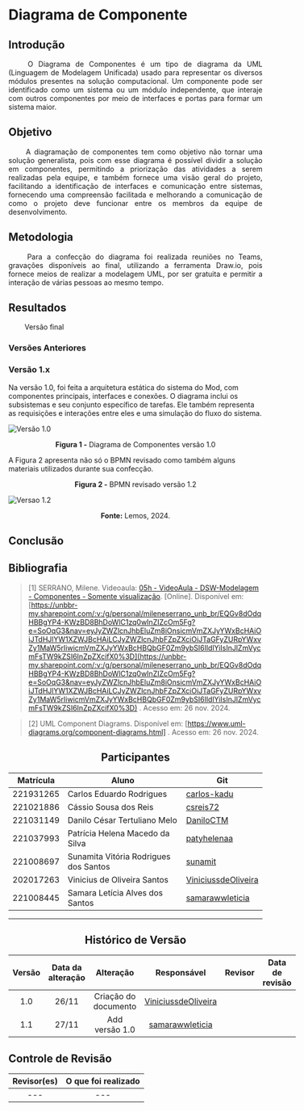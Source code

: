 # Diagrama de Componente

## Introdução 
<!--  
- **Apresente o tema do projeto ou estudo;**
- **Busque trazer referências no decorrer do texto;**
- Destaque a relevância do diagrama ou abordagem para a área de aplicação.
- Mencione brevemente os principais aspectos que serão abordados no documento.
-->

<div align="justify">&emsp;&emsp;
O Diagrama de Componentes é um tipo de diagrama da UML (Linguagem de Modelagem Unificada) usado para representar os diversos módulos presentes na solução computacional. Um componente pode ser identificado como um sistema ou um módulo independente, que interaje com outros componentes por meio de interfaces e portas para formar um sistema maior.
</div>

## Objetivo
<!--  
- **Declare o que se pretende alcançar com o diagrama em projetos no geral; Busque referenciar!**
- **Declare o que se pretende alcançar com o diagrama para equipe neste contexto;**
- **Destaque os resultados esperados, como soluções para problemas, melhorias no entendimento ou suporte à tomada de decisões.**
-->

<div align="justify">&emsp;&emsp;
A diagramação de componentes tem como objetivo não tornar uma solução generalista, pois com esse diagrama é possível dividir a solução em componentes, permitindo a priorização das atividades a serem realizadas pela equipe, e também fornece uma visão geral do projeto, facilitando a identificação de interfaces e comunicação entre sistemas, fornecendo uma compreensão facilitada e melhorando a comunicação de como o projeto deve funcionar entre os membros da equipe de desenvolvimento.
</div>

## Metodologia
<!--  
- **Explique o processo utilizado para desenvolver o trabalho. COMO foi feito?**
- **Descreva as ferramentas, técnicas ou referências utilizadas na construção do diagrama ou solução. Se houver alguma ferramenta específica determinada pela professora, a sugestão é usá-la sendo em qualquer etapa do processo. Podem começar com uma ferramenta que já são familiarizados e depois explorar outras ferramentas.**
- Se desejarem, podem citar os desafios encontrados seguindo a metodologia, propostas de melhoria, etc.
-->

<div align="justify">&emsp;&emsp;
Para a confecção do diagrama foi realizada reuniões no Teams, gravações disponíveis ao final, utilizando a ferramenta Draw.io, pois fornece meios de realizar a modelagem UML, por ser gratuita e permitir a interação de várias pessoas ao mesmo tempo.
</div>

## Resultados
<!--  
- **Apresente o produto final, como o diagrama ou solução desenvolvida.** 
- **Desenvolva ao menos um parágrafo referenciando a figura**
- **Adicione "Figura 1 - Título da Figura/Quadro/Tabela" acima e "Fonte: " abaixo dela**
- Destaque os pontos principais ou insights obtidos durante o processo.
- **APRESENTE AS VERSÕES DO DIAGRAMA!! Podem usar o formato abaixo para poluir menos a página**
-->

<div align="justify">&emsp;&emsp;
Versão final
</div>

### Versões Anteriores

### Versão 1.x

Na versão 1.0, foi feita a arquitetura estática do sistema do Mod, com componentes principais, interfaces e conexões. O diagrama inclui os subsistemas e seu conjunto específico de tarefas. Ele também representa as requisições e interações entre eles e uma simulação do fluxo do sistema.

![Versão 1.0](../assets/componentes1.0.png)
<center><b>Figura 1 -</b> Diagrama de Componentes versão 1.0</center>

<!-- Aqui documente as mudanças de uma versão para a outra -->
A Figura 2 apresenta não só o BPMN revisado como também alguns materiais utilizados durante sua confecção.

<center><b>Figura 2 -</b> BPMN revisado versão 1.2</center>

![Versao 1.2](../assets/BPMN/bpmn2.png)

<center><b>Fonte:</b> Lemos, 2024.</center>


## Conclusão
<!--  
-   **Resuma os pontos principais do trabalho.**
-   **Avalie se os objetivos foram alcançados e o impacto do trabalho.**
-   **Apresente perspectivas para melhorias ou trabalhos futuros.**
-->
## Bibliografia 

<!-- - **Altere!**-->

> [1] SERRANO, Milene. Videoaula: [05h - VideoAula - DSW-Modelagem - Componentes - Somente visualização](https://unbbr-my.sharepoint.com/:v:/g/personal/mileneserrano_unb_br/EQGv8dOdqHBBgYP4-KWzBD8BhDoWlC1zq0wInZIZcOm5Fg?e=SoOqG3&nav=eyJyZWZlcnJhbEluZm8iOnsicmVmZXJyYWxBcHAiOiJTdHJlYW1XZWJBcHAiLCJyZWZlcnJhbFZpZXciOiJTaGFyZURpYWxvZy1MaW5rIiwicmVmZXJyYWxBcHBQbGF0Zm9ybSI6IldlYiIsInJlZmVycmFsTW9kZSI6InZpZXcifX0%3D). [Online]. Disponível em: [https://unbbr-my.sharepoint.com/:v:/g/personal/mileneserrano_unb_br/EQGv8dOdqHBBgYP4-KWzBD8BhDoWlC1zq0wInZIZcOm5Fg?e=SoOqG3&nav=eyJyZWZlcnJhbEluZm8iOnsicmVmZXJyYWxBcHAiOiJTdHJlYW1XZWJBcHAiLCJyZWZlcnJhbFZpZXciOiJTaGFyZURpYWxvZy1MaW5rIiwicmVmZXJyYWxBcHBQbGF0Zm9ybSI6IldlYiIsInJlZmVycmFsTW9kZSI6InZpZXcifX0%3D](https://unbbr-my.sharepoint.com/:v:/g/personal/mileneserrano_unb_br/EQGv8dOdqHBBgYP4-KWzBD8BhDoWlC1zq0wInZIZcOm5Fg?e=SoOqG3&nav=eyJyZWZlcnJhbEluZm8iOnsicmVmZXJyYWxBcHAiOiJTdHJlYW1XZWJBcHAiLCJyZWZlcnJhbFZpZXciOiJTaGFyZURpYWxvZy1MaW5rIiwicmVmZXJyYWxBcHBQbGF0Zm9ybSI6IldlYiIsInJlZmVycmFsTW9kZSI6InZpZXcifX0%3D) . Acesso em: 26 nov. 2024.

> [2] UML Component Diagrams. Disponível em: [https://www.uml-diagrams.org/component-diagrams.html] . Acesso em: 26 nov. 2024.


<center>

## Participantes

</center>

<!-- de preferência: em ordem alfabética, seguindo o exemplo: -->

<div style="margin: 0 auto; width: fit-content;">

| Matrícula | Aluno                                 | Git                                                           |
| --------- | ------------------------------------- | ------------------------------------------------------------- |
| 221931265 | Carlos Eduardo Rodrigues              | [carlos-kadu](https://github.com/carlos-kadu)                 |
| 221021886 | Cássio Sousa dos Reis                 | [csreis72](https://github.com/csreis72)                       |
| 221031149 | Danilo César Tertuliano Melo          | [DaniloCTM](https://github.com/DaniloCTM)                     |
| 221037993 | Patrícia Helena Macedo da Silva       | [patyhelenaa](https://github.com/patyhelenaa)                 |
| 221008697 | Sunamita Vitória Rodrigues dos Santos | [sunamit](https://github.com/sunamit)                         |
| 202017263 | Vinicius de Oliveira Santos           | [ViniciussdeOliveira](https://github.com/ViniciussdeOliveira) |
| 221008445 | Samara Letícia Alves dos Santos | [samarawwleticia](https://github.com/samarawwleticia) |

</div>

---

<center>

## Histórico de Versão

</center>

<!-- Lembre de alterar a data -->

<div style="margin: 0 auto; width: fit-content;">

| Versão | Data da alteração |            Alteração            |                  Responsável                  |                      Revisor                       | Data de revisão |
| :----: | :---------------: | :-----------------------------: | :-------------------------------------------: | :------------------------------------------------: | :-------------: |
|  1.0   |       26/11       |      Criação do documento       | [ViniciussdeOliveira](https://github.com/ViniciussdeOliveira)  |      
|  1.1   |       27/11       |          Add versão 1.0         | [samarawwleticia](https://github.com/samarawwleticia) |  |  |
</div>

## Controle de Revisão

|                        Revisor(es)                        |                                             O que foi realizado                                             |
|:---------------------------------------------------------:|:-----------------------------------------------------------------------------------------------------------:|
| --- | --- |
